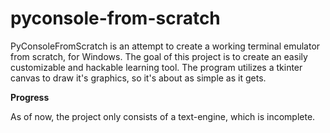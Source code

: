 # pyconsole-from-scratch

PyConsoleFromScratch is an attempt to create a working terminal emulator from scratch, for Windows. The goal of this project is to create an easily customizable and hackable learning tool. The program utilizes a tkinter canvas to draw it's graphics, so it's about as simple as it gets.

**Progress**

As of now, the project only consists of a text-engine, which is incomplete.
